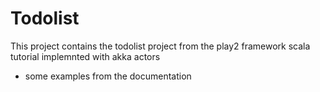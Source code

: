 Todolist
========

This project contains the todolist project from the play2 framework scala tutorial implemnted with akka actors 
+ some examples from the documentation
